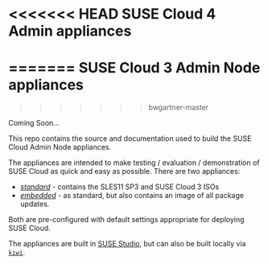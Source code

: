 <<<<<<< HEAD
SUSE Cloud 4 Admin appliances
================================
=======
SUSE Cloud 3 Admin Node appliances
================================== 
>>>>>>> bwgartner-master

Coming Soon...

This repo contains the source and documentation used to build the 
SUSE Cloud Admin Node appliances.

The appliances are intended to make testing / evaluation /
demonstration of SUSE Cloud as quick and easy as possible.
There are two appliances:

* [*standard*]() - 
  contains the SLES11 SP3 and SUSE Cloud 3 ISOs
* [*embedded*]() - 
  as standard, but also contains an image of all package updates.

Both are pre-configured with default settings appropriate for
deploying SUSE Cloud.

The appliances are built in [SUSE Studio](https://susestudio.com),
but can also be built locally via [`kiwi`](https://en.opensuse.org/Portal:KIWI).
